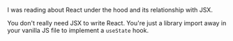 I was reading about React under the hood and its relationship with JSX.

You don't really need JSX to write React. You're just a library import away in your vanilla JS file to implement a `useState` hook.
